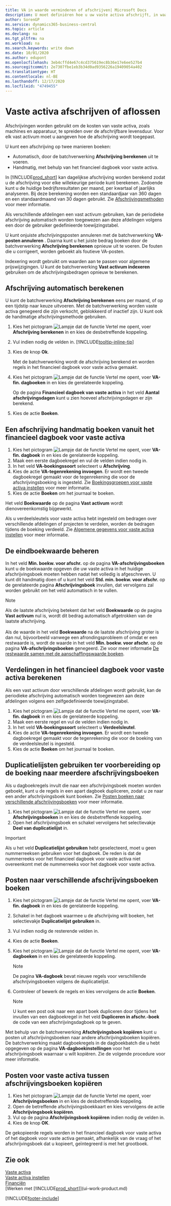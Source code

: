 ```yaml
---
title: VA in waarde verminderen of afschrijven| Microsoft Docs
description: U moet definiëren hoe u uw vaste activa afschrijft, in waarde vermindert of aflost.
author: SorenGP
ms.service: dynamics365-business-central
ms.topic: article
ms.devlang: na
ms.tgt_pltfrm: na
ms.workload: na
ms.search.keywords: write down
ms.date: 10/01/2020
ms.author: edupont
ms.openlocfilehash: 3eb4cffd4e67c4cd375619ec8b36e17e6ee527b4
ms.sourcegitcommit: 2e7307fbe1eb3b34d0ad9356226a19409054a402
ms.translationtype: HT
ms.contentlocale: nl-BE
ms.lasthandoff: 12/17/2020
ms.locfileid: "4749455"
---
```

# <a name="depreciate-or-amortize-fixed-assets"></a>Vaste activa afschrijven of aflossen
Afschrijvingen worden gebruikt om de kosten van vaste activa, zoals machines en apparatuur, te spreiden over de afschrijfbare levensduur. Voor elk vast activum moet u aangeven hoe de afschrijving wordt toegepast.  

 U kunt een afschrijving op twee manieren boeken:  

* Automatisch, door de batchverwerking **Afschrijving berekenen** uit te voeren.  
* Handmatig, met behulp van het financieel dagboek voor vaste activa.  

In [!INCLUDE[prod_short](includes/prod_short.md)] kan dagelijkse afschrijving worden berekend zodat u de afschrijving voor elke willekeurige periode kunt berekenen. Zodoende kunt u de huidige bedrijfsresultaten per maand, per kwartaal of jaarlijks analyseren. Bij deze berekening worden een standaardjaar van 360 dagen en een standaardmaand van 30 dagen gebruikt. Zie [Afschrijvingsmethoden](fa-depreciation-methods.md) voor meer informatie.  

Als verschillende afdelingen een vast activum gebruiken, kan de periodieke afschrijving automatisch worden toegewezen aan deze afdelingen volgens een door de gebruiker gedefinieerde toewijzingstabel.  

U kunt onjuiste afschrijvingsposten annuleren met de batchverwerking **VA-posten annuleren** . Daarna kunt u het juiste bedrag boeken door de batchverwerking **Afschrijving berekenen** opnieuw uit te voeren. De fouten die u corrigeert, worden geboekt als foutieve VA-posten.  

Indexering wordt gebruikt om waarden aan te passen voor algemene prijswijzigingen. U kunt de batchverwerking **Vast activum indexeren** gebruiken om de afschrijvingsbedragen opnieuw te berekenen.  

## <a name="to-calculate-depreciation-automatically"></a>Afschrijving automatisch berekenen
U kunt de batchverwerking **Afschrijving berekenen** eens per maand, of op een tijdstip naar keuze uitvoeren. Met de batchverwerking worden vaste activa genegeerd die zijn verkocht, geblokkeerd of inactief zijn. U kunt ook de handmatige afschrijvingsmethode gebruiken.  

1. Kies het pictogram ![Lampje dat de functie Vertel me opent](media/ui-search/search_small.png "Vertel me wat u wilt doen"), voer **Afschrijving berekenen** in en kies de desbetreffende koppeling.  
2. Vul indien nodig de velden in. [!INCLUDE[tooltip-inline-tip](includes/tooltip-inline-tip_md.md)]  
3. Kies de knop **Ok**.  

    Met de batchverwerking wordt de afschrijving berekend en worden regels in het financieel dagboek voor vaste activa gemaakt.

4. Kies het pictogram ![Lampje dat de functie Vertel me opent](media/ui-search/search_small.png "Vertel me wat u wilt doen"), voer **VA-fin. dagboeken** in en kies de gerelateerde koppeling.  

    Op de pagina **Financieel dagboek van vaste activa** in het veld **Aantal afschrijvingsdagen** kunt u zien hoeveel afschrijvingsdagen er zijn berekend.  
5. Kies de actie **Boeken**.  

## <a name="to-post-depreciation-manually-from-the-fixed-asset-gl-journal"></a>Een afschrijving handmatig boeken vanuit het financieel dagboek voor vaste activa
1. Kies het pictogram ![Lampje dat de functie Vertel me opent](media/ui-search/search_small.png "Vertel me wat u wilt doen"), voer **VA-fin. dagboek** in en kies de gerelateerde koppeling.  
2. Maak een eerste dagboekregel en vul de velden indien nodig in.  
3. In het veld **VA-boekingssoort** selecteert u **Afschrijving**.  
4. Kies de actie **VA-tegenrekening invoegen**. Er wordt een tweede dagboekregel gemaakt voor de tegenrekening die voor de afschrijvingsboeking is ingesteld. Zie [Boekingsgroepen voor vaste activa instellen](fa-how-setup-general.md#to-set-up-fixed-asset-posting-groups) voor meer informatie.
5. Kies de actie **Boeken** om het journaal te boeken.  

Het veld **Boekwaarde** op de pagina **Vast activum** wordt dienovereenkomstig bijgewerkt.

Als u verdeelsleutels voor vaste activa hebt ingesteld om bedragen over verschillende afdelingen of projecten te verdelen, worden de bedragen tijdens de boeking verdeeld. Zie [Algemene gegevens voor vaste activa instellen](fa-how-setup-general.md) voor meer informatie.  

## <a name="to-manage-the-ending-book-value"></a>De eindboekwaarde beheren
In het veld **Min. boekw. voor afschr.** op de pagina **VA-afschrijvingsboeken** kunt u de boekwaarde opgeven die uw vaste activa in het huidige afschrijvingsboek moeten hebben nadat het volledig is afgeschreven. U kunt dit handmatig doen of u kunt het veld **Std. min. boekw. voor afschr.** op de gerelateerde pagina **Afschrijvingsboek** invullen, dat vervolgens zal worden gebruikt om het veld automatisch in te vullen.

> [!NOTE]
> Als de laatste afschrijving betekent dat het veld **Boekwaarde** op de pagina **Vast activum** nul is, wordt dit bedrag automatisch afgetrokken van de laatste afschrijving.<br /><br />
> Als de waarde in het veld **Boekwaarde** na de laatste afschrijving groter is dan nul, bijvoorbeeld vanwege een afrondingsprobleem of omdat er een restwaarde is, wordt de waarde in het veld **Min. boekw. voor afschr.** op de pagina **VA-afschrijvingsboeken** genegeerd. Zie voor meer informatie [De restwaarde samen met de aanschaffingswaarde boeken](fa-how-acquire.md#to-post-the-salvage-value-together-with-the-acquisition-cost).

## <a name="to-calculate-allocations-in-the-fixed-asset-gl-journal"></a>Verdelingen in het financieel dagboek voor vaste activa berekenen
Als een vast activum door verschillende afdelingen wordt gebruikt, kan de periodieke afschrijving automatisch worden toegewezen aan deze afdelingen volgens een zelfgedefinieerde toewijzingstabel.  

1. Kies het pictogram ![Lampje dat de functie Vertel me opent](media/ui-search/search_small.png "Vertel me wat u wilt doen"), voer **VA-fin. dagboek** in en kies de gerelateerde koppeling.  
2. Maak een eerste regel en vul de velden indien nodig in.
3. In het veld **VA-boekingssoort** selecteert u **Verdeelsleutel**.  
4. Kies de actie **VA-tegenrekening invoegen**. Er wordt een tweede dagboekregel gemaakt voor de tegenrekening die voor de boeking van de verdeelsleutel is ingesteld.  
5. Kies de actie **Boeken** om het journaal te boeken.  

## <a name="use-duplication-lists-to-prepare-to-post-to-multiple-depreciation-books"></a>Duplicatielijsten gebruiken ter voorbereiding op de boeking naar meerdere afschrijvingsboeken
Als u dagboekregels invult die naar een afschrijvingsboek moeten worden geboekt, kunt u de regels in een apart dagboek dupliceren, zodat u ze naar een ander afschrijvingsboek kunt boeken. Zie [Posten boeken naar verschillende afschrijvingsboeken](fa-how-depreciate-amortize.md#to-post-entries-to-different-depreciation-books) voor meer informatie.

1. Kies het pictogram ![Lampje dat de functie Vertel me opent](media/ui-search/search_small.png "Vertel me wat u wilt doen"), voer **Afschrijvingsboeken** in en kies de desbetreffende koppeling.  
2. Open het afschrijvingsboek en schakel vervolgens het selectievakje **Deel van duplicatielijst** in.  

> [!IMPORTANT]  
>   Als u het veld **Duplicatielijst gebruiken** hebt geselecteerd, moet u geen nummerreeksen gebruiken voor het dagboek. De reden is dat de nummerreeks voor het financieel dagboek voor vaste activa niet overeenkomt met de nummerreeks voor het dagboek voor vaste activa.  

## <a name="to-post-entries-to-different-depreciation-books"></a>Posten naar verschillende afschrijvingsboeken boeken
1. Kies het pictogram ![Lampje dat de functie Vertel me opent](media/ui-search/search_small.png "Vertel me wat u wilt doen"), voer **VA-fin. dagboek** in en kies de gerelateerde koppeling.  
2. Schakel in het dagboek waarmee u de afschrijving wilt boeken, het selectievakje **Duplicatielijst gebruiken** in.  
3. Vul indien nodig de resterende velden in.  
4. Kies de actie **Boeken**.  
5. Kies het pictogram ![Lampje dat de functie Vertel me opent](media/ui-search/search_small.png "Vertel me wat u wilt doen"), voer **VA-dagboeken** in en kies de gerelateerde koppeling.  

    > [!NOTE]  
    >   De pagina **VA-dagboek** bevat nieuwe regels voor verschillende afschrijvingsboeken volgens de duplicatielijst.  
6. Controleer of bewerk de regels en kies vervolgens de actie **Boeken**.  

    > [!NOTE]  
    >   U kunt een post ook naar een apart boek dupliceren door tijdens het invullen van een dagboekregel in het veld **Dupliceren in afschr.-boek** de code van een afschrijvingsdagboek op te geven.  

Met behulp van de batchverwerking **Afschrijvingsboek kopiëren** kunt u posten uit afschrijvingsboeken naar andere afschrijvingsboeken kopiëren. De batchverwerking maakt dagboekregels in de dagboekbatch die u hebt opgegeven op de pagina **VA-dagboekinstellingen** voor het afschrijvingsboek waarnaar u wilt kopiëren. Zie de volgende procedure voor meer informatie.  

## <a name="to-copy-fixed-asset-ledger-entries-between-depreciation-books"></a>Posten voor vaste activa tussen afschrijvingsboeken kopiëren
1. Kies het pictogram ![Lampje dat de functie Vertel me opent](media/ui-search/search_small.png "Vertel me wat u wilt doen"), voer **Afschrijvingsboeken** in en kies de desbetreffende koppeling.  
2. Open de betreffende afschrijvingsboekkaart en kies vervolgens de actie **Afschrijvingsboek kopiëren**.  
3. Vul op de pagina **Afschrijvingsboek kopiëren** indien nodig de velden in.  
4. Kies de knop **OK**.  

De gekopieerde regels worden in het financieel dagboek voor vaste activa of het dagboek voor vaste activa gemaakt, afhankelijk van de vraag of het afschrijvingsboek dat u kopieert, geïntegreerd is met het grootboek.  

## <a name="see-also"></a>Zie ook
[Vaste activa](fa-manage.md)  
[Vaste activa instellen](fa-setup.md)  
[Financiën](finance.md)  
[Werken met [!INCLUDE[prod_short](includes/prod_short.md)]](ui-work-product.md)  


[!INCLUDE[footer-include](includes/footer-banner.md)]